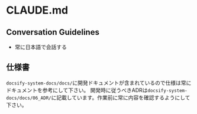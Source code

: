 # CLAUDE.md

## Conversation Guidelines

- 常に日本語で会話する

## 仕様書

`docsify-system-docs/docs/`に開発ドキュメントが含まれているので仕様は常にドキュメントを参考にして下さい。
開発時に従うべきADRは`docsify-system-docs/docs/06_ADR/`に記載しています。作業前に常に内容を確認するようにして下さい。